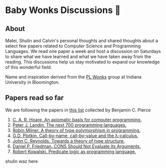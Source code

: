 # Baby Wonks Discussions 👶

## About

Matei, Shulin and Calvin's personal thoughts and shared thoughts about a select few papers related to Computer Science and Programming Languages. We read one paper a week and host a discussion on Saturdays to share what we have learned and what we have taken away from the reading. This discussions help us stay motivated to expand our knowledge of this wonderful field.

Name and inspiration derived from the [PL Wonks](http://wonks.github.io/) group at Indiana University in Bloomington.

## Papers read so far

We are following the papers in [this list](https://www.cis.upenn.edu/~bcpierce/courses/670Fall04/GreatWorksInPL.shtml) collected by Benjamin C. Pierce

1. [C. A. R. Hoare. An axiomatic basis for computer programming.](https://dl.acm.org/doi/10.1145/363235.363259)
2. [Peter J. Landin. The next 700 programming languages. ](https://dl.acm.org/doi/10.1145/365230.365257)
3. [Robin Milner. A theory of type polymorphism in programming.](https://www.sciencedirect.com/science/article/pii/0022000078900144)
4. [G.D. Plotkin. Call-by-name, call-by-value and the λ-calculus.](https://www.sciencedirect.com/science/article/pii/0304397575900171?ref=pdf_download&fr=RR-2&rr=8986ddf829b3812d)
5. [John C. Reynolds. Towards a theory of type structure.](https://www.cis.upenn.edu/~stevez/cis670/pdfs/Reynolds74.pdf)
6. [Daniel P. Friedman. CONS Should Not Evaluate its Arguments.](https://legacy.cs.indiana.edu/ftp/techreports/TR44.pdf)
7. [Robert Kowalski. Predicate logic as programming language.](https://www-public.imtbs-tsp.eu/~gibson/Teaching/Teaching-ReadingMaterial/Kowalski74.pdf)

shulin waz here
